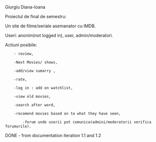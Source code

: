 Giurgiu Diana-Ioana

Proiectul de final de semestru:

Un site de filme/seriale asemanator cu IMDB.

Useri: anonim(not logged in), user, admin/moderatori.

Actiuni posibile:

		- review,

		-Next Movies/ shows,
		
		-add/view sumarry ,
		
		-rate,
		
		-log in : add on watchlist,
		
		-view old movies,
		
		-search after word,
		
		-recomend movies based on to what they have seen,
		
          	-forum unde userii pot comunica(admini/moderatorii verifica forumurile).
		
      
DONE 
	  - from documentation iteration 1.1 and 1.2
					
